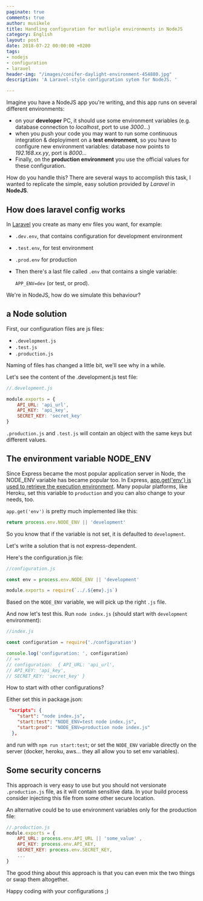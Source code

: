 ```yaml
---
paginate: true
comments: true
author: musikele
title: Handling configuration for mutliple environments in NodeJS
category: English
layout: post
date: 2018-07-22 00:00:00 +0200
tags:
- nodejs
- configuration
- laravel
header-img: "/images/conifer-daylight-environment-454880.jpg"
description: 'A Laravel-style configuration sytem for NodeJS. '

---
```

Imagine you have a NodeJS app you're writing, and this app runs on several different environments:

* on your **developer** PC, it should use some environment variables (e.g. database connection to _localhost_, port to use _3000_...)
* when you push your code you may want to run some continuous integration & deployiment on a **test environment**, so you have to configure new environment variables: database now points to _192.168.xx.yy_, port is _8000..._
* Finally, on the **production environment** you use the official values for these configuration.

How do you handle this? There are several ways to accomplish this task, I wanted to replicate the simple, easy solution provided by _Laravel_ in **NodeJS**.

## How does laravel config works

In [Laravel](https://laravel.com/docs/5.6/configuration) you create as many env files you want, for example:

* `.dev.env`, that contains configuration for development environment
* `.test.env`, for test environment
* `.prod.env` for production
* Then there's a last file called `.env` that contains a single variable:

  `APP_ENV=dev` (or test, or prod).

We're in NodeJS, how do we simulate this behaviour?

## a Node solution

First, our configuration files are js files:

* `.development.js`
* `.test.js`
* `.production.js`

Naming of files has changed a little bit, we'll see why in a while.

Let's see the content of the .development.js test file:

```js
//.development.js 

module.exports = {
    API_URL: 'api_url',
    API_KEY: 'api_key',
    SECRET_KEY: 'secret_key'
}
```

`.production.js` and `.test.js` will contain an object with the same keys but different values.

## The environment variable NODE_ENV

Since Express became the most popular application server in Node, the NODE_ENV variable has became popular too. In Express, [app.get('env') is used to retrieve the execution environment](https://stackoverflow.com/a/16979503/1020090). Many popular platforms, like Heroku, set this variable to `production` and you can also change to your needs, too.

`app.get('env')` is pretty much implemented like this:

```javascript
return process.env.NODE_ENV || 'development'
```

So you know that if the variable is not set, it is defaulted to `development`.

Let's write a solution that is not express-dependent.

Here's the configuration.js file:

```javascript
//configuration.js 

const env = process.env.NODE_ENV || 'development'

module.exports = require(`../.${env}.js`) 
```

Based on the `NODE_ENV` variable, we will pick up the right `.js` file.

And now let's test this. Run `node index.js` (should start with `development` environment):

```javascript
//index.js

const configuration = require('./configuration')

console.log('configuration: ', configuration)
// =>  
// configuration:  { API_URL: 'api_url',
// API_KEY: 'api_key',
// SECRET_KEY: 'secret_key' }
```

How to start with other configurations?

Either set this in package.json:

```json
 "scripts": {
    "start": "node index.js",
    "start:test": "NODE_ENV=test node index.js",
    "start:prod": "NODE_ENV=production node index.js"
  },
```

and run with `npm run start:test`; or set the `NODE_ENV` variable directly on the server (docker, heroku, aws... they all allow you to set env variables).

## Some security concerns

This approach is very easy to use but you should not versionate `.production.js` file, as it will contain sensitive data. In your build process consider injecting this file from some other secure location.

An alternative could be to use environment variables only for the production file:

```js
//.production.js 
module.exports = {
    API_URL: process.env.API_URL || 'some_value' ,
    API_KEY: process.env.API_KEY,
    SECRET_KEY: process.env.SECRET_KEY,
    ... 
}
```

The good thing about this approach is that you can even mix the two things or swap them altogether.

Happy coding with your configurations ;)
